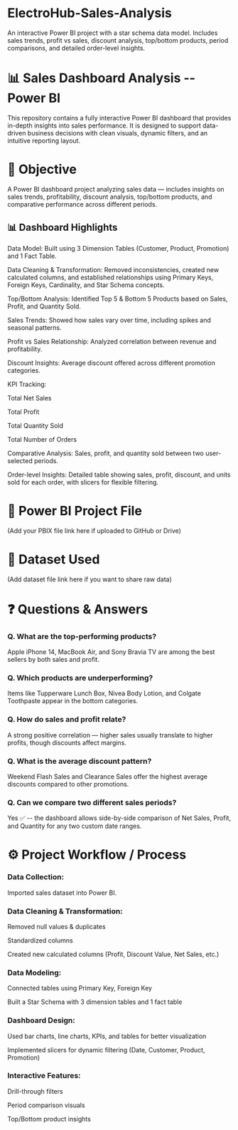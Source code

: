 # ElectroHub-Sales-Analysis
An interactive Power BI project with a star schema data model. Includes sales trends, profit vs sales, discount analysis, top/bottom products, period comparisons, and detailed order-level insights.

# 📊 Sales Dashboard Analysis -- Power BI

This repository contains a fully interactive Power BI dashboard that provides in-depth insights into sales performance. It is designed to support data-driven business decisions with clean visuals, dynamic filters, and an intuitive reporting layout.

# 🎯 Objective

A Power BI dashboard project analyzing sales data — includes insights on sales trends, profitability, discount analysis, top/bottom products, and comparative performance across different periods.

## 📊 Dashboard Highlights

Data Model: Built using 3 Dimension Tables (Customer, Product, Promotion) and 1 Fact Table.

Data Cleaning & Transformation: Removed inconsistencies, created new calculated columns, and established relationships using Primary Keys, Foreign Keys, Cardinality, and Star Schema concepts.

Top/Bottom Analysis: Identified Top 5 & Bottom 5 Products based on Sales, Profit, and Quantity Sold.

Sales Trends: Showed how sales vary over time, including spikes and seasonal patterns.

Profit vs Sales Relationship: Analyzed correlation between revenue and profitability.

Discount Insights: Average discount offered across different promotion categories.

KPI Tracking:

Total Net Sales

Total Profit

Total Quantity Sold

Total Number of Orders

Comparative Analysis: Sales, profit, and quantity sold between two user-selected periods.

Order-level Insights: Detailed table showing sales, profit, discount, and units sold for each order, with slicers for flexible filtering.

# 📂 Power BI Project File

(Add your PBIX file link here if uploaded to GitHub or Drive)

# 📑 Dataset Used

(Add dataset file link here if you want to share raw data)

# ❓ Questions & Answers

### Q. What are the top-performing products?

Apple iPhone 14, MacBook Air, and Sony Bravia TV are among the best sellers by both sales and profit.

### Q. Which products are underperforming?

Items like Tupperware Lunch Box, Nivea Body Lotion, and Colgate Toothpaste appear in the bottom categories.

### Q. How do sales and profit relate?

A strong positive correlation — higher sales usually translate to higher profits, though discounts affect margins.

### Q. What is the average discount pattern?

Weekend Flash Sales and Clearance Sales offer the highest average discounts compared to other promotions.

### Q. Can we compare two different sales periods?

Yes ✅ -- the dashboard allows side-by-side comparison of Net Sales, Profit, and Quantity for any two custom date ranges.

# ⚙️ Project Workflow / Process

### Data Collection: 

Imported sales dataset into Power BI.

### Data Cleaning & Transformation:

Removed null values & duplicates

Standardized columns

Created new calculated columns (Profit, Discount Value, Net Sales, etc.)

### Data Modeling:

Connected tables using Primary Key, Foreign Key

Built a Star Schema with 3 dimension tables and 1 fact table

### Dashboard Design:

Used bar charts, line charts, KPIs, and tables for better visualization

Implemented slicers for dynamic filtering (Date, Customer, Product, Promotion)

### Interactive Features:

Drill-through filters

Period comparison visuals

Top/Bottom product insights

